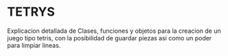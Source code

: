 # TETRYS
Explicacion detallada de Clases, funciones y objetos para la creacion de un juego tipo tetris, con la posibilidad de guardar piezas asi como un poder para limpiar lineas.
